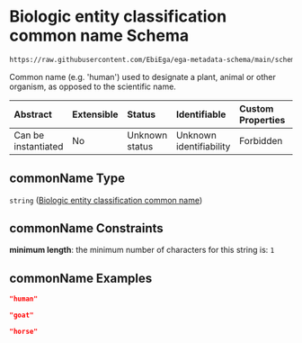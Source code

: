 # Biologic entity classification common name Schema

```txt
https://raw.githubusercontent.com/EbiEga/ega-metadata-schema/main/schemas/EGA.common-definitions.json#/$defs/organismDescriptor/properties/commonName
```

Common name (e.g. 'human') used to designate a plant, animal or other organism, as opposed to the scientific name.

| Abstract            | Extensible | Status         | Identifiable            | Custom Properties | Additional Properties | Access Restrictions | Defined In                                                                                           |
| :------------------ | :--------- | :------------- | :---------------------- | :---------------- | :-------------------- | :------------------ | :--------------------------------------------------------------------------------------------------- |
| Can be instantiated | No         | Unknown status | Unknown identifiability | Forbidden         | Allowed               | none                | [EGA.common-definitions.json\*](../../../schemas/EGA.common-definitions.json "open original schema") |

## commonName Type

`string` ([Biologic entity classification common name](ega-4-defs-organism-obi0100026-descriptor-block-properties-biologic-entity-classification-common-name.md))

## commonName Constraints

**minimum length**: the minimum number of characters for this string is: `1`

## commonName Examples

```json
"human"
```

```json
"goat"
```

```json
"horse"
```
